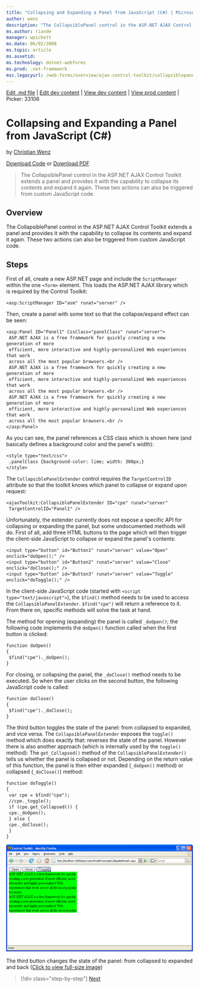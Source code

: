 ```yaml
---
title: "Collapsing and Expanding a Panel from JavaScript (C#) | Microsoft Docs"
author: wenz
description: "The CollapsiblePanel control in the ASP.NET AJAX Control Toolkit extends a panel and provides it with the capability to collapse its contents and expand it a..."
ms.author: riande
manager: wpickett
ms.date: 06/02/2008
ms.topic: article
ms.assetid: 
ms.technology: dotnet-webforms
ms.prod: .net-framework
msc.legacyurl: /web-forms/overview/ajax-control-toolkit/collapsiblepanel/collapsing-and-expanding-a-panel-from-javascript-cs
---
```

[Edit .md file](C:\Projects\msc\dev\Msc.Www\Web.ASP\App_Data\github\web-forms\overview\ajax-control-toolkit\collapsiblepanel\collapsing-and-expanding-a-panel-from-javascript-cs.md) | [Edit dev content](http://www.aspdev.net/umbraco#/content/content/edit/24806) | [View dev content](http://docs.aspdev.net/tutorials/web-forms/overview/ajax-control-toolkit/collapsiblepanel/collapsing-and-expanding-a-panel-from-javascript-cs.html) | [View prod content](http://www.asp.net/web-forms/overview/ajax-control-toolkit/collapsiblepanel/collapsing-and-expanding-a-panel-from-javascript-cs) | Picker: 33106

Collapsing and Expanding a Panel from JavaScript (C#)
====================
by [Christian Wenz](https://github.com/wenz)

[Download Code](http://download.microsoft.com/download/8/a/a/8aab3c3e-de6f-463f-805c-5fda567eef6e/CollapsiblePanel1.cs.zip) or [Download PDF](http://download.microsoft.com/download/b/6/a/b6ae89ee-df69-4c87-9bfb-ad1eb2b23373/collapsiblepanel1CS.pdf)

> The CollapsiblePanel control in the ASP.NET AJAX Control Toolkit extends a panel and provides it with the capability to collapse its contents and expand it again. These two actions can also be triggered from custom JavaScript code.


## Overview

The CollapsiblePanel control in the ASP.NET AJAX Control Toolkit extends a panel and provides it with the capability to collapse its contents and expand it again. These two actions can also be triggered from custom JavaScript code.

## Steps

First of all, create a new ASP.NET page and include the `ScriptManager` within the one `<form>` element. This loads the ASP.NET AJAX library which is required by the Control Toolkit:

    <asp:ScriptManager ID="asm" runat="server" />

Then, create a panel with some text so that the collapse/expand effect can be seen:

    <asp:Panel ID="Panel1" CssClass="panelClass" runat="server">
     ASP.NET AJAX is a free framework for quickly creating a new generation of more 
     efficient, more interactive and highly-personalized Web experiences that work 
     across all the most popular browsers.<br />
     ASP.NET AJAX is a free framework for quickly creating a new generation of more 
     efficient, more interactive and highly-personalized Web experiences that work 
     across all the most popular browsers.<br />
     ASP.NET AJAX is a free framework for quickly creating a new generation of more 
     efficient, more interactive and highly-personalized Web experiences that work 
     across all the most popular browsers.<br />
    </asp:Panel>

As you can see, the panel references a CSS class which is shown here (and basically defines a background color and the panel's width):

    <style type="text/css">
     .panelClass {background-color: lime; width: 300px;}
    </style>

The `CollapsiblePanelExtender` control requires the `TargetControlID` attribute so that the toolkit knows which panel to collapse or expand upon request:

    <ajaxToolkit:CollapsiblePanelExtender ID="cpe" runat="server"
     TargetControlID="Panel1" />

Unfortunately, the extender currently does not expose a specific API for collapsing or expanding the panel, but some undocumented methods will do. First of all, add three HTML buttons to the page which will then trigger the client-side JavaScript to collapse or expand the panel's contents:

    <input type="button" id="Button1" runat="server" value="Open" onclick="doOpen();" />
    <input type="button" id="Button2" runat="server" value="Close" onclick="doClose();" />
    <input type="button" id="Button3" runat="server" value="Toggle" onclick="doToggle();" />

In the client-side JavaScript code (started with `<script type="text/javascript">`), the `$find()` method needs to be used to access the `CollapsiblePanelExtender`. `$find("cpe")` will return a reference to it. From there on, specific methods will solve the task at hand.

The method for opening (expanding) the panel is called `_doOpen()`; the following code implements the `doOpen()` function called when the first button is clicked:

    function doOpen() 
    {
     $find("cpe")._doOpen();
    }

For closing, or collapsing the panel, the `_doClose()` method needs to be executed. So when the user clicks on the second button, the following JavaScript code is called:

    function doClose() 
    {
     $find("cpe")._doClose();
    }

The third button toggles the state of the panel: from collapsed to expanded, and vice versa. The `CollapsiblePanelExtender` exposes the `toggle()` method which does exactly that: reverses the state of the panel. However there is also another approach (which is internally used by the `toggle()` method): The `get_Collapsed()` method of the `CollapsiblePanelExtender()` tells us whether the panel is collapsed or not. Depending on the return value of this function, the panel is then either expanded (`_doOpen()` method) or collapsed (`_doClose()`) method:

    function doToggle() 
    {
     var cpe = $find("cpe");
     //cpe._toggle();
     if (cpe.get_Collapsed()) {
     cpe._doOpen();
     } else {
     cpe._doClose();
     }
    }


[![The third button changes the state of the panel: from collapsed to expanded and back](collapsing-and-expanding-a-panel-from-javascript-cs/_static/image2.png)](collapsing-and-expanding-a-panel-from-javascript-cs/_static/image1.png)

The third button changes the state of the panel: from collapsed to expanded and back ([Click to view full-size image](collapsing-and-expanding-a-panel-from-javascript-cs/_static/image3.png))

>[!div class="step-by-step"] [Next](collapsing-and-expanding-a-panel-from-javascript-vb.md)
